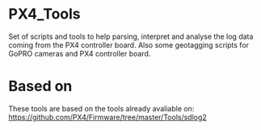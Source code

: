 # PX4_Tools
Set of scripts and tools to help parsing, interpret and analyse the log data coming from the PX4 controller board.
Also some geotagging scripts for GoPRO cameras and PX4 controller board.

# Based on
These tools are based on the tools already avaliable on: https://github.com/PX4/Firmware/tree/master/Tools/sdlog2
